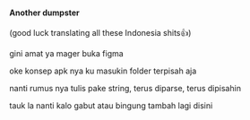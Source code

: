 #### Another dumpster

(good luck translating all these Indonesia shits👍)

gini amat ya mager buka figma

oke konsep apk nya ku masukin folder terpisah aja

nanti rumus nya tulis pake string, terus diparse, terus dipisahin

tauk la nanti kalo gabut atau bingung tambah lagi disini
